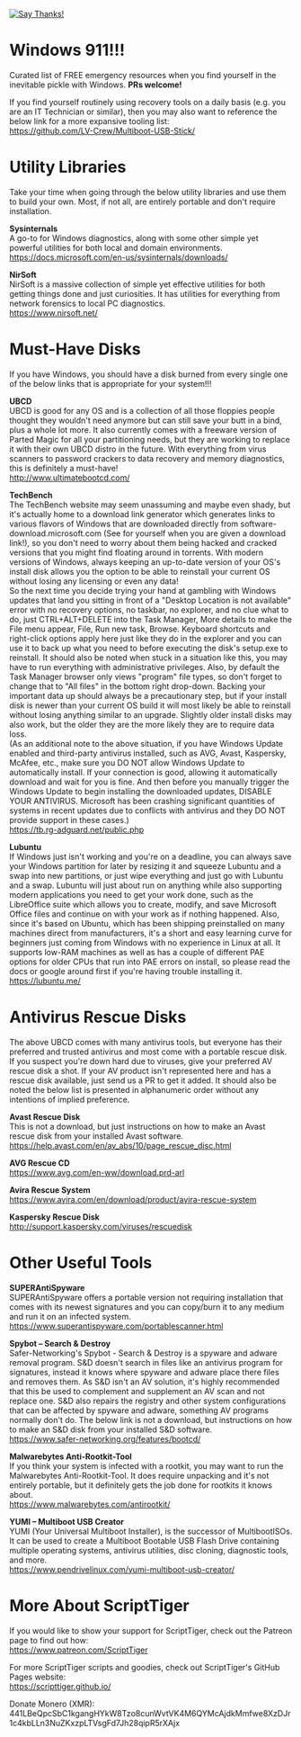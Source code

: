 [![Say Thanks!](https://img.shields.io/badge/Say%20Thanks-!-1EAEDB.svg)](https://saythanks.io/to/ScriptTiger)

# Windows 911!!!  
Curated list of FREE emergency resources when you find yourself in the inevitable pickle with Windows. **PRs welcome!**

If you find yourself routinely using recovery tools on a daily basis (e.g. you are an IT Technician or similar), then you may also want to reference the below link for a more expansive tooling list:  
https://github.com/LV-Crew/Multiboot-USB-Stick/

# Utility Libraries  
Take your time when going through the below utility libraries and use them to build your own. Most, if not all, are entirely portable and don't require installation.

**Sysinternals**  
A go-to for Windows diagnostics, along with some other simple yet powerful utilities for both local and domain environments.  
https://docs.microsoft.com/en-us/sysinternals/downloads/

**NirSoft**  
NirSoft is a massive collection of simple yet effective utilities for both getting things done and just curiosities. It has utilities for everything from network forensics to local PC diagnostics.  
https://www.nirsoft.net/

# Must-Have Disks  
If you have Windows, you should have a disk burned from every single one of the below links that is appropriate for your system!!!

**UBCD**  
UBCD is good for any OS and is a collection of all those floppies people thought they wouldn't need anymore but can still save your butt in a bind, plus a whole lot more. It also currently comes with a freeware version of Parted Magic for all your partitioning needs, but they are working to replace it with their own UBCD distro in the future. With everything from virus scanners to password crackers to data recovery and memory diagnostics, this is definitely a must-have!  
http://www.ultimatebootcd.com/

**TechBench**  
The TechBench website may seem unassuming and maybe even shady, but it's actually home to a download link generator which generates links to various flavors of Windows that are downloaded directly from software-download.microsoft.com (See for yourself when you are given a download link!), so you don't need to worry about them being hacked and cracked versions that you might find floating around in torrents. With modern versions of Windows, always keeping an up-to-date version of your OS's install disk allows you the option to be able to reinstall your current OS without losing any licensing or even any data!  
So the next time you decide trying your hand at gambling with Windows updates that land you sitting in front of a "Desktop Location is not available" error with no recovery options, no taskbar, no explorer, and no clue what to do, just CTRL+ALT+DELETE into the Task Manager, More details to make the File menu appear, File, Run new task, Browse. Keyboard shortcuts and right-click options apply here just like they do in the explorer and you can use it to back up what you need to before executing the disk's setup.exe to reinstall. It should also be noted when stuck in a situation like this, you may have to run everything with administrative privileges. Also, by default the Task Manager browser only views "program" file types, so don't forget to change that to "All files" in the bottom right drop-down. Backing your important data up should always be a precautionary step, but if your install disk is newer than your current OS build it will most likely be able to reinstall without losing anything similar to an upgrade. Slightly older install disks may also work, but the older they are the more likely they are to require data loss.  
(As an additional note to the above situation, if you have Windows Update enabled and third-party antivirus installed, such as AVG, Avast, Kaspersky, McAfee, etc., make sure you DO NOT allow Windows Update to automatically install. If your connection is good, allowing it automatically download and wait for you is fine. And then before you manually trigger the Windows Update to begin installing the downloaded updates, DISABLE YOUR ANTIVIRUS. Microsoft has been crashing significant quantities of systems in recent updates due to conflicts with antivirus and they DO NOT provide support in these cases.)  
https://tb.rg-adguard.net/public.php

**Lubuntu**  
If Windows just isn't working and you're on a deadline, you can always save your Windows partition for later by resizing it and squeeze Lubuntu and a swap into new partitions, or just wipe everything and just go with Lubuntu and a swap. Lubuntu will just about run on anything while also supporting modern applications you need to get your work done, such as the LibreOffice suite which allows you to create, modify, and save Microsoft Office files and continue on with your work as if nothing happened. Also, since it's based on Ubuntu, which has been shipping preinstalled on many machines direct from manufacturers, it's a short and easy learning curve for beginners just coming from Windows with no experience in Linux at all. It supports low-RAM machines as well as has a couple of different PAE options for older CPUs that run into PAE errors on install, so please read the docs or google around first if you're having trouble installing it.  
https://lubuntu.me/

# Antivirus Rescue Disks  
The above UBCD comes with many antivirus tools, but everyone has their preferred and trusted antivirus and most come with a portable rescue disk. If you suspect you're down hard due to viruses, give your preferred AV rescue disk a shot. If your AV product isn't represented here and has a rescue disk available, just send us a PR to get it added. It should also be noted the below list is presented in alphanumeric order without any intentions of implied preference.

**Avast Rescue Disk**  
This is not a download, but just instructions on how to make an Avast rescue disk from your installed Avast software.  
https://help.avast.com/en/av_abs/10/page_rescue_disc.html

**AVG Rescue CD**  
https://www.avg.com/en-ww/download.prd-arl

**Avira Rescue System**  
https://www.avira.com/en/download/product/avira-rescue-system

**Kaspersky Rescue Disk**  
http://support.kaspersky.com/viruses/rescuedisk

# Other Useful Tools

**SUPERAntiSpyware**  
SUPERAntiSpyware offers a portable version not requiring installation that comes with its newest signatures and you can copy/burn it to any medium and run it on an infected system.  
https://www.superantispyware.com/portablescanner.html

**Spybot – Search & Destroy**  
Safer-Networking's Spybot - Search & Destroy is a spyware and adware removal program. S&D doesn't search in files like an antivirus program for signatures, instead it knows where spyware and adware place there files and removes them. As S&D isn't an AV solution, it's highly recommended that this be used to complement and supplement an AV scan and not replace one. S&D also repairs the registry and other system configurations that can be affected by spyware and adware, something AV programs normally don't do. The below link is not a download, but instructions on how to make an S&D disk from your installed S&D software.  
https://www.safer-networking.org/features/bootcd/

**Malwarebytes Anti-Rootkit-Tool**  
If you think your system is infected with a rootkit, you may want to run the Malwarebytes Anti-Rootkit-Tool. It does require unpacking and it's not entirely portable, but it definitely gets the job done for rootkits it knows about.  
https://www.malwarebytes.com/antirootkit/

**YUMI – Multiboot USB Creator**  
YUMI (Your Universal Multiboot Installer), is the successor of MultibootISOs. It can be used to create a Multiboot Bootable USB Flash Drive containing multiple operating systems, antivirus utilities, disc cloning, diagnostic tools, and more.  
https://www.pendrivelinux.com/yumi-multiboot-usb-creator/

# More About ScriptTiger

If you would like to show your support for ScriptTiger, check out the Patreon page to find out how:  
https://www.patreon.com/ScriptTiger

For more ScriptTiger scripts and goodies, check out ScriptTiger's GitHub Pages website:  
https://scripttiger.github.io/

Donate Monero (XMR): 441LBeQpcSbC1kgangHYkW8Tzo8cunWvtVK4M6QYMcAjdkMmfwe8XzDJr1c4kbLLn3NuZKxzpLTVsgFd7Jh28qipR5rXAjx
